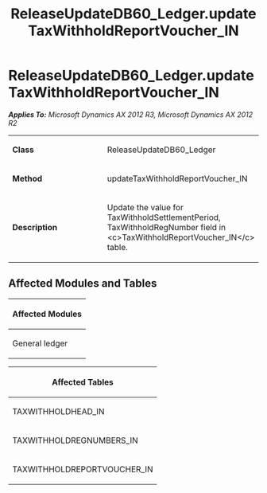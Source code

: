 ﻿---
title: ReleaseUpdateDB60_Ledger.updateTaxWithholdReportVoucher_IN
TOCTitle: ReleaseUpdateDB60_Ledger.updateTaxWithholdReportVoucher_IN
ms:assetid: 36ff51fb-3e46-95de-6171-bba61c70132d
ms:mtpsurl: https://msdn.microsoft.com/en-us/library/JJ685181(v=AX.60)
ms:contentKeyID: 49707634
ms.date: 05/18/2015
mtps_version: v=AX.60
---

# ReleaseUpdateDB60\_Ledger.updateTaxWithholdReportVoucher\_IN 


_**Applies To:** Microsoft Dynamics AX 2012 R3, Microsoft Dynamics AX 2012 R2_

<table>
<colgroup>
<col style="width: 50%" />
<col style="width: 50%" />
</colgroup>
<tbody>
<tr class="odd">
<td><p><strong>Class</strong></p></td>
<td><p>ReleaseUpdateDB60_Ledger</p></td>
</tr>
<tr class="even">
<td><p><strong>Method</strong></p></td>
<td><p>updateTaxWithholdReportVoucher_IN</p></td>
</tr>
<tr class="odd">
<td><p><strong>Description</strong></p></td>
<td><p>Update the value for TaxWithholdSettlementPeriod, TaxWithholdRegNumber field in &lt;c&gt;TaxWithholdReportVoucher_IN&lt;/c&gt; table.</p></td>
</tr>
</tbody>
</table>


## Affected Modules and Tables

<table>
<colgroup>
<col style="width: 100%" />
</colgroup>
<thead>
<tr class="header">
<th><p>Affected Modules</p></th>
</tr>
</thead>
<tbody>
<tr class="odd">
<td><p>General ledger</p></td>
</tr>
</tbody>
</table>


<table>
<colgroup>
<col style="width: 100%" />
</colgroup>
<thead>
<tr class="header">
<th><p>Affected Tables</p></th>
</tr>
</thead>
<tbody>
<tr class="odd">
<td><p>TAXWITHHOLDHEAD_IN</p></td>
</tr>
<tr class="even">
<td><p>TAXWITHHOLDREGNUMBERS_IN</p></td>
</tr>
<tr class="odd">
<td><p>TAXWITHHOLDREPORTVOUCHER_IN</p></td>
</tr>
</tbody>
</table>

  


